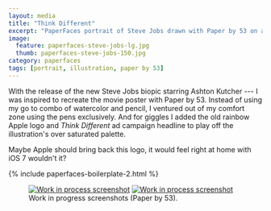 ```yaml
---
layout: media
title: "Think Different"
excerpt: "PaperFaces portrait of Steve Jobs drawn with Paper by 53 on an iPad."
image: 
  feature: paperfaces-steve-jobs-lg.jpg
  thumb: paperfaces-steve-jobs-150.jpg
category: paperfaces
tags: [portrait, illustration, paper by 53]
---
```


With the release of the new Steve Jobs biopic starring Ashton Kutcher --- I was inspired to recreate the movie poster with Paper by 53. Instead of using my go to combo of watercolor and pencil, I ventured out of my comfort zone using the pens exclusively. And for giggles I added the old rainbow Apple logo and *Think Different* ad campaign headline to play off the illustration's over saturated palette. 

Maybe Apple should bring back this logo, it would feel right at home with iOS 7 wouldn't it?

{% include paperfaces-boilerplate-2.html %}

<figure class="half">
	<a href="{{ site.url }}/images/paperfaces-steve-jobs-process-1-lg.jpg"><img src="{{ site.url }}/images/paperfaces-steve-jobs-process-1-600.jpg" alt="Work in process screenshot"></a>
	<a href="{{ site.url }}/images/paperfaces-steve-jobs-process-2-lg.jpg"><img src="{{ site.url }}/images/paperfaces-steve-jobs-process-2-600.jpg" alt="Work in process screenshot"></a>
	<figcaption>Work in progress screenshots (Paper by 53).</figcaption>
</figure>